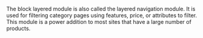 The block layered module is also called the layered navigation module. It is used for filtering category pages using features, price, or attributes to filter. This module is a power addition to most sites that have a large number of products.
